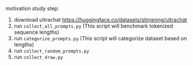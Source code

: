 motivation study
step:
1. download ultrachat https://huggingface.co/datasets/stingning/ultrachat
2. run `collect_all_prompts.py` (This script will benchmark tokenized sequence lengths)
3. run `categorize_prompts.py` (This script will categorize dataset based on lengths)
3. run `collect_random_prompts.py`
4. run `collect_draw.py`
